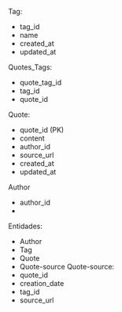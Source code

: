 

Tag:
- tag_id
- name
- created_at
- updated_at

Quotes_Tags:
- quote_tag_id
- tag_id
- quote_id

Quote:
- quote_id (PK)
- content
- author_id
- source_url
- created_at
- updated_at

Author
- author_id
- 





Entidades:

- Author
- Tag
- Quote
- Quote-source
Quote-source:
- quote_id
- creation_date
- tag_id
- source_url